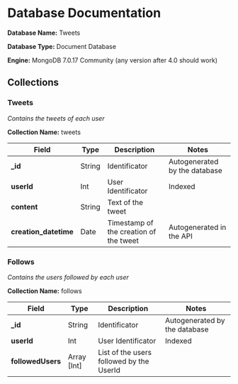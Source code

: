 # Database Documentation

**Database Name:** Tweets

**Database Type:** Document Database

**Engine:** MongoDB 7.0.17 Community (any version after 4.0 should work)

## Collections

### Tweets
_Contains the tweets of each user_

**Collection Name:** tweets

|Field|Type|Description|Notes|
|--|--|--|--|
|**_id**|String|Identificator|Autogenerated by the database|
|**userId**|Int|User Identificator|Indexed|
|**content**|String|Text of the tweet||
|**creation_datetime**|Date|Timestamp of the creation of the tweet|Autogenerated in the API|


### Follows
_Contains the users followed by each user_

**Collection Name:** follows

|Field|Type|Description|Notes|
|--|--|--|--|
|**_id**|String|Identificator|Autogenerated by the database|
|**userId**|Int|User Identificator|Indexed|
|**followedUsers**|Array [Int]|List of the users followed by the UserId||

